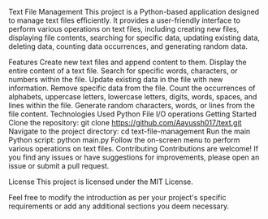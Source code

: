 

Text File Management
This project is a Python-based application designed to manage text files efficiently. It provides a user-friendly interface to perform various operations on text files, including creating new files, displaying file contents, searching for specific data, updating existing data, deleting data, counting data occurrences, and generating random data.

Features
Create new text files and append content to them.
Display the entire content of a text file.
Search for specific words, characters, or numbers within the file.
Update existing data in the file with new information.
Remove specific data from the file.
Count the occurrences of alphabets, uppercase letters, lowercase letters, digits, words, spaces, and lines within the file.
Generate random characters, words, or lines from the file content.
Technologies Used
Python
File I/O operations
Getting Started
Clone the repository: git clone https://github.com/Aayussh017/text.git
Navigate to the project directory: cd text-file-management
Run the main Python script: python main.py
Follow the on-screen menu to perform various operations on text files.
Contributing
Contributions are welcome! If you find any issues or have suggestions for improvements, please open an issue or submit a pull request.

License
This project is licensed under the MIT License.

Feel free to modify the introduction as per your project's specific requirements or add any additional sections you deem necessary.
